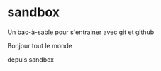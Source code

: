 # sandbox
Un bac-à-sable pour s'entrainer avec git et github

Bonjour tout le monde 

depuis sandbox
